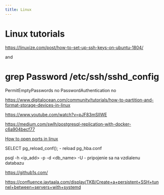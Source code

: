 ```yaml
---
title: Linux
---
```


# Linux tutorials

https://linuxize.com/post/how-to-set-up-ssh-keys-on-ubuntu-1804/

and 
# grep Password /etc/ssh/sshd_config 
PermitEmptyPasswords no
PasswordAuthentication no


https://www.digitalocean.com/community/tutorials/how-to-partition-and-format-storage-devices-in-linux



https://www.youtube.com/watch?v=pJF83mSllWE


https://medium.com/swlh/postgresql-replication-with-docker-c6a904becf77


[How to open ports in linux](https://creodias.eu/-/how-to-open-ports-in-linux- "https://creodias.eu/-/how-to-open-ports-in-linux-")

SELECT pg_reload_conf(); - reload pg_hba.conf

psql -h <ip_add> -p <port> -d <db_name> -U <user> - pripojenie sa na vzdialenu databazu
  
https://github1s.com/

https://confluence.jaytaala.com/display/TKB/Create+a+persistent+SSH+tunnel+between+servers+with+systemd

